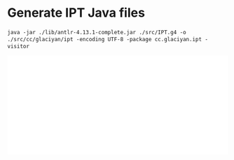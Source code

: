 # Generate IPT Java files

```shell
java -jar ./lib/antlr-4.13.1-complete.jar ./src/IPT.g4 -o ./src/cc/glaciyan/ipt -encoding UTF-8 -package cc.glaciyan.ipt -visitor
```

![Tree](assets/tree_dark.svg)